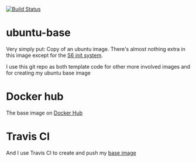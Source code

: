 [![Build Status](https://travis-ci.org/markmaas/ubuntu-base.svg?branch=master)](https://travis-ci.org/markmaas/ubuntu-base)

# ubuntu-base

Very simply put: Copy of an ubuntu image. There's almost nothing extra in this image except for the [S6 init system](https://blog.tutum.co/2014/12/02/docker-and-s6-my-new-favorite-process-supervisor/).

I use this git repo as both template code for other more involved images and for creating my ubuntu base image

# Docker hub
The base image on [Docker Hub](https://cloud.docker.com/app/mmaas/repository/docker/mmaas/base-ubuntu/)

# Travis CI
And I use Travis CI to create and push my [base image](https://travis-ci.org/markmaas/ubuntu-base)
